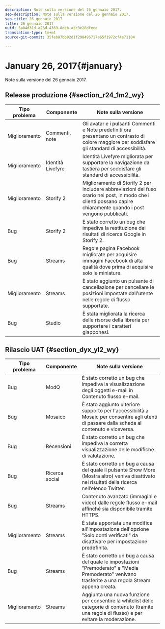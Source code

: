 ```yaml
---
description: Note sulla versione del 26 gennaio 2017.
seo-description: Note sulla versione del 26 gennaio 2017.
seo-title: 26 gennaio 2017
title: 26 gennaio 2017
uuid: 5a04d31d-a26d-4369-8deb-adc3e28dfece
translation-type: tm+mt
source-git-commit: 35feb87bb82d1f298496717a65f1972cf4e71104

---
```



# January 26, 2017{#january}

Note sulla versione del 26 gennaio 2017.

## Release produzione {#section_r24_1m2_wy}

| Tipo problema | Componente | Note sulla versione |
|--- |--- |--- |
| Miglioramento | Commenti, note | Gli avatar e i pulsanti Commenti e Note predefiniti ora presentano un contrasto di colore maggiore per soddisfare gli standard di accessibilità. |
| Miglioramento | Identità Livefyre | Identità Livefyre migliorata per supportare la navigazione da tastiera per soddisfare gli standard di accessibilità. |
| Miglioramento | Storify 2 | Miglioramento di Storify 2 per includere abbreviazioni del fuso orario nei post, in modo che i clienti possano capire chiaramente quando i post vengono pubblicati. |
| Bug | Storify 2 | È stato corretto un bug che impediva la restituzione dei risultati di ricerca Google in Storify 2. |
| Bug | Streams | Regole pagina Facebook migliorate per acquisire immagini Facebook di alta qualità dove prima di acquisire solo le miniature. |
| Miglioramento | Streams | È stato aggiunto un pulsante di cancellazione per cancellare le posizioni impostate dall'utente nelle regole di flusso supportate. |
| Bug | Studio | È stata migliorata la ricerca delle risorse della libreria per supportare i caratteri giapponesi. |


## Rilascio UAT {#section_dyx_yl2_wy}

| Tipo problema | Componente | Note sulla versione |
|--- |--- |--- |
| Bug | ModQ | È stato corretto un bug che impediva la visualizzazione degli oggetti e-mail in Contenuto flusso e-mail. |
| Bug | Mosaico | È stato aggiunto ulteriore supporto per l'accessibilità a Mosaic per consentire agli utenti di passare dalla scheda al contenuto e viceversa. |
| Bug | Recensioni | È stato corretto un bug che impediva la corretta visualizzazione delle modifiche di valutazione. |
| Bug | Ricerca social | È stato corretto un bug a causa del quale il pulsante Show More (Mostra altro) veniva disattivato nei risultati della ricerca nell’elenco Twitter. |
| Bug | Streams | Contenuto avanzato (immagini e video) dalle regole flusso e-mail affinché sia disponibile tramite HTTPS. |
| Miglioramento | Streams | È stata apportata una modifica all'impostazione dell'opzione "Solo conti verificati" da disattivare per impostazione predefinita. |
| Bug | Streams | È stato corretto un bug a causa del quale le impostazioni "Premoderato" e "Media Premoderato" venivano trasferite a una regola Stream appena creata. |
| Miglioramento | Streams | Aggiunta una nuova funzione per consentire la whitelist delle categorie di contenuto (tramite una regola di flusso) e per evitare la moderazione. |

